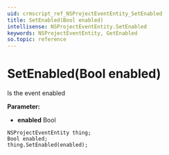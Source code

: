 ```yaml
---
uid: crmscript_ref_NSProjectEventEntity_SetEnabled
title: SetEnabled(Bool enabled)
intellisense: NSProjectEventEntity.SetEnabled
keywords: NSProjectEventEntity, GetEnabled
so.topic: reference
---
```


# SetEnabled(Bool enabled)

Is the event enabled

**Parameter:** 
* **enabled** Bool

```crmscript
NSProjectEventEntity thing;
Bool enabled;
thing.SetEnabled(enabled);
```

